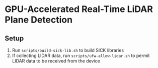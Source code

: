 # GPU-Accelerated Real-Time LiDAR Plane Detection

## Setup

1. Run `scripts/build-sick-lib.sh` to build SICK libraries
2. If collecting LIDAR data, run `scripts/ufw-allow-lidar.sh` to permit LIDAR data to be received from the device